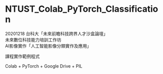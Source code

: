 # NTUST_Colab_PyTorch_Classification
20201218 台科大「未來前瞻科技跨界人才沙盒論壇」  
未來數位科技能力培訓工作坊  
AI影像實作「人工智能影像分類實作及應用」 

課程實作範例程式

Colab + PyTorch + Google Drive + PIL

